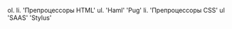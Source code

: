 ol.
  li.
    'Препроцессоры HTML'
    ul.
      'Haml'
      'Pug'
  li. 
    'Препроцессоры CSS'
    ul 
      'SAAS'
      'Stylus'